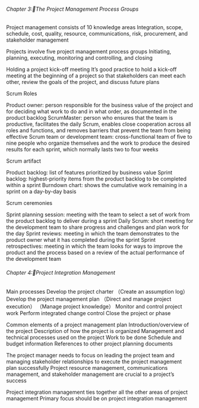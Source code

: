 ###### Chapter 3:The Project Management Process Groups

Project management consists of 10 knowledge areas 
Integration, scope, schedule, cost, quality, resource, communications, risk, procurement, and stakeholder management

Projects involve five project management process groups
Initiating, planning, executing, monitoring and controlling, and closing

Holding a project kick-off meeting
It’s good practice to hold a kick-off meeting at the beginning of a project so that stakeholders can meet each other, review the goals of the project, and discuss future plans

Scrum Roles

Product owner: person responsible for the business value of the project and for deciding what work to do and in what order, as documented in the product backlog
ScrumMaster: person who ensures that the team is productive, facilitates the daily Scrum, enables close cooperation across all roles and functions, and removes barriers that prevent the team from being effective
Scrum team or development team: cross-functional team of five to nine people who organize themselves and the work to produce the desired results for each sprint, which normally lasts two to four weeks

Scrum artifact

Product backlog: list of features prioritized by business value
Sprint backlog: highest-priority items from the product backlog to be completed within a sprint
Burndown chart: shows the cumulative work remaining in a sprint on a day-by-day basis

Scrum ceremonies

Sprint planning session: meeting with the team to select a set of work from the product backlog to deliver during a sprint
Daily Scrum: short meeting for the development team to share progress and challenges and plan work for the day
Sprint reviews: meeting in which the team demonstrates to the product owner what it has completed during the sprint
Sprint retrospectives: meeting in which the team looks for ways to improve the product and the process based on a review of the actual performance of the development team

###### Chapter 4:Project Integration Management

Main processes 
Develop the project charter
（Create an assumption log）
Develop the project management plan
（Direct and manage project execution）
（Manage project knowledge）
Monitor and control project work
Perform integrated change control
Close the project or phase

Common elements of a project management plan
Introduction/overview of the project
Description of how the project is organized
Management and technical processes used on the project
Work to be done
Schedule and budget information
References to other project planning documents

The project manager needs to focus on leading the project team and managing stakeholder relationships to execute the project management plan successfully
Project resource management, communications management, and stakeholder management are crucial to a project’s success

Project integration management ties together all the other areas of project management
Primary focus should be on project integration management
